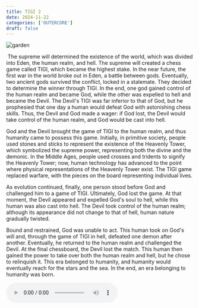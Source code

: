 ```yaml
---
title: TIGI 2
date: 2024-11-22
categories: ['OUTERCORE']
draft: false
---
```


​	<img src="/images/Hieronymus bosch garden.jpg" alt="garden" class="img-responsive">

​	The supreme will determined the existence of the world, which was divided into Eden, the human realm, and hell. The supreme will created a chess game called TIGI, which became the highest stake. In the near future, the first war in the world broke out in Eden, a battle between gods. Eventually, two ancient gods survived the conflict, locked in a stalemate. They decided to determine the winner through TIGI. In the end, one god gained control of the human realm and became God, while the other was expelled to hell and became the Devil. The Devil's TIGI was far inferior to that of God, but he prophesied that one day a human would defeat God with astonishing chess skills. Thus, the Devil and God made a wager: if God lost, the Devil would take control of the human realm, and God would be cast into hell.

God and the Devil brought the game of TIGI to the human realm, and thus humanity came to possess this game. Initially, in primitive society, people used stones and sticks to represent the existence of the Heavenly Tower, which symbolized the supreme power, representing both the divine and the demonic. In the Middle Ages, people used crosses and tridents to signify the Heavenly Tower; now, human technology has advanced to the point where physical representations of the Heavenly Tower exist. The TIGI game replaced warfare, with the pieces on the board representing individual lives.

As evolution continued, finally, one person stood before God and challenged him to a game of TIGI. Ultimately, God lost the game. At that moment, the Devil appeared and expelled God's soul to hell, while this human was also cast into hell. The Devil took control of the human realm; although its appearance did not change to that of hell, human nature gradually twisted.

Bound and restrained, God was unable to act. This human took on God's will and, through the game of TIGI in hell, defeated one demon after another. Eventually, he returned to the human realm and challenged the Devil. At the final chessboard, the Devil lost the match. This human then gained the power to take over both the human realm and hell, but he chose to relinquish it. This era belonged to humanity, and humanity would eventually reach for the stars and the sea. In the end, an era belonging to humanity was born.

<audio controls autoplay>
  <source src="/audios/Hieronymus Bosch Butt Music.mp3" type="audio/mpeg">
  Your browser does not support the audio tag.
</audio>
